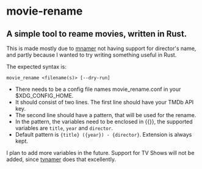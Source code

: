 # movie-rename

## A simple tool to reame movies, written in Rust.

This is made mostly due to [mnamer](https://github.com/jkwill87/mnamer) not having support for director's name, and partly because I wanted to try writing something useful in Rust.

The expected syntax is:

`movie_rename <filename(s)> [--dry-run]`
- There needs to be a config file names movie_rename.conf in your $XDG_CONFIG_HOME.
- It should consist of two lines. The first line should have your TMDb API key.
- The second line should have a pattern, that will be used for the rename.
- In the pattern, the variables need to be enclosed in {{}}, the supported variables are `title`, `year` and `director`.
- Default pattern is `{title} ({year}) - {director}`. Extension is always kept.

I plan to add more variables in the future. Support for TV Shows will not be added, since [tvnamer](https://github.com/dbr/tvnamer) does that excellently.